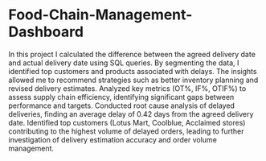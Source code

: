 # Food-Chain-Management-Dashboard

In this project I calculated the difference between the agreed delivery date and actual delivery date using SQL queries. 
By segmenting the data, I identified top customers and products associated with delays. The insights allowed me to recommend strategies such as better inventory planning and revised delivery estimates.
Analyzed key metrics (OT%, IF%, OTIF%) to assess supply
chain efficiency, identifying significant gaps between
performance and targets.
Conducted root cause analysis of delayed deliveries, finding
an average delay of 0.42 days from the agreed delivery date.
Identified top customers (Lotus Mart, Coolblue, Acclaimed
stores) contributing to the highest volume of delayed orders,
leading to further investigation of delivery estimation accuracy
and order volume management.
